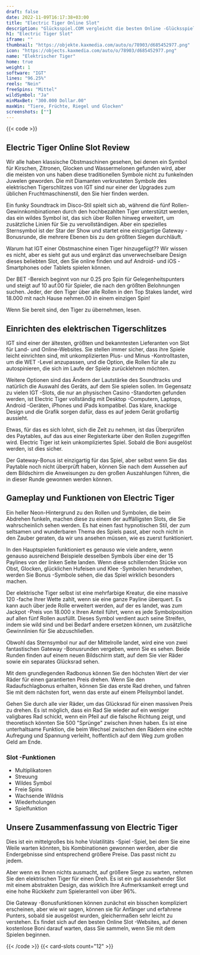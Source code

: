 ```yaml
---
draft: false
date: 2022-11-09T16:17:38+03:00
title: "Electric Tiger Online Slot"
description: "Glücksspiel.COM vergleicht die besten Online -Glücksspiel -Sites und -spiele der Kanada.  Unabhängige Produktbewertungen und exklusive Anmeldeangebote. Jetzt spielen!"
h1: "Electric Tiger Slot"
iframe: ""
thumbnail: "https://objekte.kaxmedia.com/auto/o/78903/d685452977.png"
icon: "https://objects.kaxmedia.com/auto/o/78903/d685452977.png"
name: "Elektrischer Tiger"
home: true
weight: 1
software: "IGT"
lines: "96.25%"
reels: "Nein"
freeSpins: "Mittel"
wildSymbol: "Ja"
minMaxBet: "300.000 Dollar.00"
maxWin: "Tiere, Früchte, Riegel und Glocken"
screenshots: [""]
---
```


{{< code >}}<h2>Electric Tiger Online Slot Review</h2><p>Wir alle haben klassische Obstmaschinen gesehen, bei denen ein Symbol für Kirschen, Zitronen, Glocken und Wassermelonen gefunden wird, aber die meisten von uns haben diese traditionellen Symbole nicht zu funkelnden Juwelen geworden. Die mit Diamanten verkrusteten Symbole des elektrischen Tigerschlitzes von IGT sind nur einer der Upgrades zum üblichen Fruchtmaschinenstil, den Sie hier finden werden.</p><p>Ein funky Soundtrack im Disco-Stil spielt sich ab, während die fünf Rollen-Gewinnkombinationen durch den hochbezahlten Tiger unterstützt werden, das ein wildes Symbol ist, das sich über Rollen hinweg erweitert, um zusätzliche Linien für Sie zu vervollständigen. Aber ein spezielles Sternsymbol ist der Star der Show und startet eine einzigartige Gateway -Bonusrunde, die mehrere Ebenen bis zu den größten Siegen durchläuft.</p><p>Warum hat IGT einer Obstmaschine einen Tiger hinzugefügt?? Wir wissen es nicht, aber es sieht gut aus und ergänzt das unverwechselbare Design dieses beliebten Slot, den Sie online finden und auf Android- und iOS -Smartphones oder Tablets spielen können.</p><p>Der BET -Bereich beginnt von nur 0.25 pro Spin für Gelegenheitspunters und steigt auf 10 auf.00 für Spieler, die nach den größten Belohnungen suchen. Jeder, der den Tiger über alle Rollen in den Top Stakes landet, wird 18.000 mit nach Hause nehmen.00 in einem einzigen Spin!</p><p>Wenn Sie bereit sind, den Tiger zu übernehmen, lesen.</p><h2>Einrichten des elektrischen Tigerschlitzes</h2><p>IGT sind einer der ältesten, größten und bekanntesten Lieferanten von Slot für Land- und Online-Websites. Sie stellen immer sicher, dass ihre Spiele leicht einrichten sind, mit unkomplizierten Plus- und Minus -Kontrolltasten, um die WET -Level anzupassen, und die Option, die Rollen für alle zu autospinieren, die sich im Laufe der Spiele zurücklehnen möchten.</p><p>Weitere Optionen sind das Ändern der Lautstärke des Soundtracks und natürlich die Auswahl des Geräts, auf dem Sie spielen sollen. Im Gegensatz zu vielen IGT -Slots, die nur an physischen Casino -Standorten gefunden werden, ist Electric Tiger vollständig mit Desktop -Computern, Laptops, Android -Geräten, iPhones und iPads kompatibel. Das klare, knackige Design und die Grafik sorgen dafür, dass es auf jedem Gerät großartig aussieht.</p><p>Etwas, für das es sich lohnt, sich die Zeit zu nehmen, ist das Überprüfen des Paytables, auf das aus einer Registerkarte über den Rollen zugegriffen wird. Electric Tiger ist kein unkompliziertes Spiel. Sobald die Boni ausgelöst werden, ist dies sicher.</p><p>Der Gateway-Bonus ist einzigartig für das Spiel, aber selbst wenn Sie das Paytable noch nicht überprüft haben, können Sie nach dem Aussehen auf dem Bildschirm die Anweisungen zu den großen Auszahlungen führen, die in dieser Runde gewonnen werden können.</p><h2>Gameplay und Funktionen von Electric Tiger</h2><p>Ein heller Neon-Hintergrund zu den Rollen und Symbolen, die beim Abdrehen funkeln, machen diese zu einem der auffälligsten Slots, die Sie wahrscheinlich sehen werden. Es hat einen fast hypnotischen Stil, der zum seltsamen und wunderbaren Thema des Spiels passt, aber noch nicht in den Zauber geraten, da wir uns ansehen müssen, wie es zuerst funktioniert.</p><p>In den Hauptspielen funktioniert es genauso wie viele andere, wenn genauso ausreichend Beispiele desselben Symbols über eine der 15 Paylines von der linken Seite landen. Wenn diese schillernden Stücke von Obst, Glocken, glücklichen Hufeisen und Klee -Symbolen herumdrehen, werden Sie Bonus -Symbole sehen, die das Spiel wirklich besonders machen.</p><p>Der elektrische Tiger selbst ist eine mehrfarbige Kreatur, die eine massive 120 -fache Ihrer Wette zahlt, wenn sie eine ganze Payline überquert. Es kann auch über jede Rolle erweitert werden, auf der es landet, was zum Jackpot -Preis von 18.000 x Ihren Anteil führt, wenn es jede Symbolposition auf allen fünf Rollen ausfüllt. Dieses Symbol verdient auch seine Streifen, indem sie wild sind und bei Bedarf andere ersetzen können, um zusätzliche Gewinnlinien für Sie abzuschließen.</p><p>Obwohl das Sternsymbol nur auf der Mittelrolle landet, wird eine von zwei fantastischen Gateway -Bonusrunden vergeben, wenn Sie es sehen. Beide Runden finden auf einem neuen Bildschirm statt, auf dem Sie vier Räder sowie ein separates Glücksrad sehen.</p><p>Mit dem grundlegenden Radbonus können Sie den höchsten Wert der vier Räder für einen garantierten Preis drehen. Wenn Sie den Radaufschlagbonus erhalten, können Sie das erste Rad drehen, und fahren Sie mit dem nächsten fort, wenn das erste auf einem Pfeilsymbol landet.</p><p>Gehen Sie durch alle vier Räder, um das Glücksrad für einen massiven Preis zu drehen. Es ist möglich, dass ein Rad Sie wieder auf ein weniger valigbares Rad schickt, wenn ein Pfeil auf die falsche Richtung zeigt, und theoretisch könnten Sie 500 "Sprünge" zwischen ihnen haben. Es ist eine unterhaltsame Funktion, die beim Wechsel zwischen den Rädern eine echte Aufregung und Spannung verleiht, hoffentlich auf dem Weg zum großen Geld am Ende.</p><h3>
Slot -Funktionen</h3><ul>
<li></span>
Multiplikatoren</li>
<li></span>
Streuung</li>
<li></span>
Wildes Symbol</li>
<li></span>
Freie Spins</li>
<li></span>
Wachsende Wildnis</li>
<li></span>
Wiederholungen</li>
<li></span>
Spielfunktion</li></ul><h2>Unsere Zusammenfassung von Electric Tiger</h2><p>Dies ist ein mittelgroßes bis hohe Volatilitäts -Spiel -Spiel, bei dem Sie eine Weile warten könnten, bis Kombinationen gewonnen werden, aber die Endergebnisse sind entsprechend größere Preise. Das passt nicht zu jedem.</p><p>Aber wenn es Ihnen nichts ausmacht, auf größere Siege zu warten, nehmen Sie den elektrischen Tiger für einen Dreh. Es ist ein gut aussehender Slot mit einem abstrakten Design, das wirklich Ihre Aufmerksamkeit erregt und eine hohe Rückkehr zum Spieleranteil von über 96%.</p><p>Die Gateway -Bonusfunktionen können zunächst ein bisschen kompliziert erscheinen, aber wie wir sagen, können sie für Anfänger und erfahrene Punters, sobald sie ausgelöst wurden, gleichermaßen sehr leicht zu verstehen. Es findet sich auf den besten Online Slot -Websites, auf denen kostenlose Boni darauf warten, dass Sie sammeln, wenn Sie mit dem Spielen beginnen.</p>{{< /code >}}
 {{< card-slots count="12" >}}